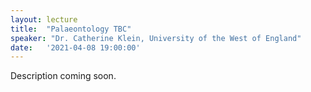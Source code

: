 ```yaml
---
layout: lecture
title:  "Palaeontology TBC"
speaker: "Dr. Catherine Klein, University of the West of England"
date:   '2021-04-08 19:00:00'
---
```

Description coming soon.
